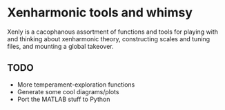 # Xenharmonic tools and whimsy

Xenly is a cacophanous assortment of functions and tools for playing with and thinking about xenharmonic theory, constructing scales and tuning files, and mounting a global takeover.

## TODO

* More temperament-exploration functions
* Generate some cool diagrams/plots
* Port the MATLAB stuff to Python
